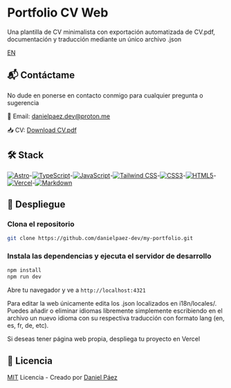 # Portfolio CV Web

Una plantilla de CV minimalista con exportación automatizada de CV.pdf, documentación y traducción mediante un único archivo .json

[EN](README.md)

## 📬 Contáctame

No dude en ponerse en contacto conmigo para cualquier pregunta o sugerencia

📧 Email: [danielpaez.dev@proton.me](mailto:danielpaez.dev@proton.me)

📥 CV: [Download CV.pdf](CV.pdf)

## 🛠️ Stack

[![Astro](https://img.shields.io/badge/Astro-FF5D01?logo=astro&logoColor=white)](https://astro.build)-[![TypeScript](https://img.shields.io/badge/TypeScript-3178C6?logo=typescript&logoColor=white)](https://www.typescriptlang.org)-[![JavaScript](https://img.shields.io/badge/JavaScript-F7DF1E?logo=javascript&logoColor=black)](https://developer.mozilla.org/en-US/docs/Web/JavaScript)-[![Tailwind CSS](https://img.shields.io/badge/Tailwind%20CSS-06B6D4?logo=tailwindcss&logoColor=white)](https://tailwindcss.com)-[![CSS3](https://img.shields.io/badge/CSS3-1572B6?logo=css3&logoColor=white)](https://developer.mozilla.org/en-US/docs/Web/CSS)-[![HTML5](https://img.shields.io/badge/HTML5-E34F26?logo=html5&logoColor=white)](https://developer.mozilla.org/en-US/docs/Web/HTML)-[![Vercel](https://img.shields.io/badge/Vercel-000000?logo=vercel&logoColor=white)](https://vercel.com)-[![Markdown](https://img.shields.io/badge/Markdown-000000?logo=markdown&logoColor=white)](https://www.markdownguide.org)

## 🚀 Despliegue

### Clona el repositorio

```bash
git clone https://github.com/danielpaez-dev/my-portfolio.git
```

### Instala las dependencias y ejecuta el servidor de desarrollo

```bash
npm install
npm run dev
```

Abre tu navegador y ve a `http://localhost:4321`

Para editar la web únicamente edita los .json localizados en i18n/locales/. Puedes añadir o eliminar idiomas libremente simplemente escribiendo en el archivo un nuevo idioma con su respectiva traducción con formato lang (en, es, fr, de, etc).

Si deseas tener página web propia, despliega tu proyecto en Vercel

## 📄 Licencia

[MIT](License) Licencia - Creado por [Daniel Páez](https://github.com/danielpaez-dev/danielpaez-dev.git)
